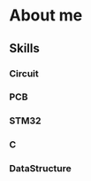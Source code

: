 # About me
<!--
<!--
<!--
<!--
<!--
<!-->
## Skills
### Circuit
### PCB
### STM32
### C
### DataStructure

